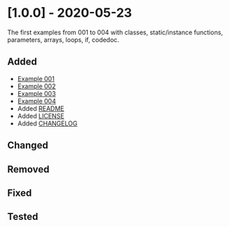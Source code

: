 # [1.0.0] - 2020-05-23

The first examples from 001 to 004 with classes, static/instance functions, parameters, arrays, loops, if, codedoc.

## Added

* [Example 001](../001/README.md)
* [Example 002](../002/README.md)
* [Example 003](../003/README.md)
* [Example 004](../004/README.md)
* Added [README](../README.md)
* Added [LICENSE](../LICENSE.md)
* Added [CHANGELOG](../CHANGELOG.md)

## Changed

## Removed

## Fixed

## Tested

